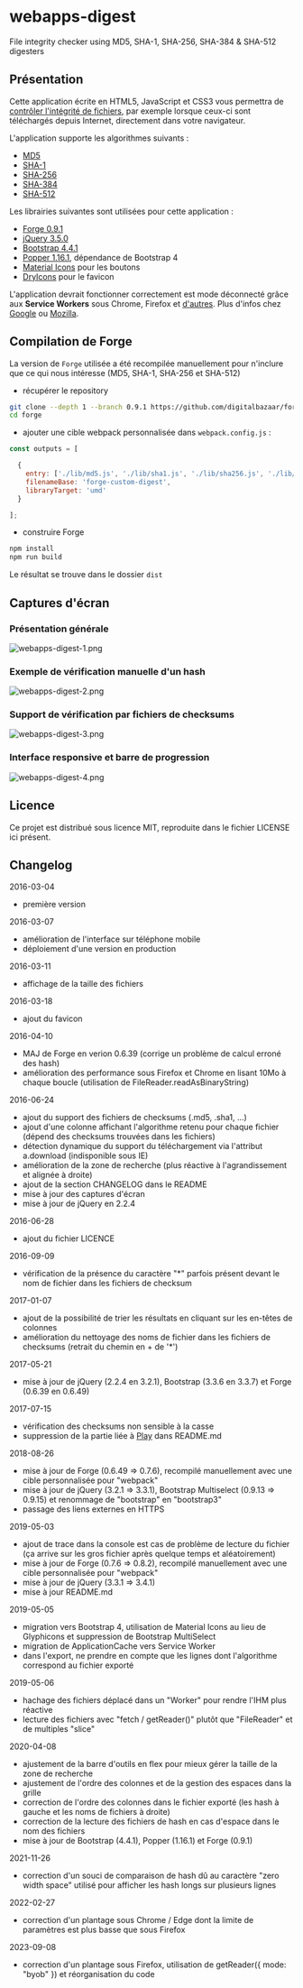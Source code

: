# webapps-digest

File integrity checker using MD5, SHA-1, SHA-256, SHA-384 &amp; SHA-512 digesters

## Présentation

Cette application écrite en HTML5, JavaScript et CSS3 vous permettra de [contrôler l'intégrité de fichiers](https://fr.wikipedia.org/wiki/Somme_de_contr%C3%B4le), par exemple lorsque ceux-ci sont téléchargés depuis Internet, directement dans votre navigateur.

L'application supporte les algorithmes suivants :

- [MD5](https://fr.wikipedia.org/wiki/MD5)
- [SHA-1](https://fr.wikipedia.org/wiki/SHA-1)
- [SHA-256](https://fr.wikipedia.org/wiki/SHA-2)
- [SHA-384](https://fr.wikipedia.org/wiki/SHA-2)
- [SHA-512](https://fr.wikipedia.org/wiki/SHA-2)

Les librairies suivantes sont utilisées pour cette application :

- [Forge 0.9.1](https://github.com/digitalbazaar/forge)
- [jQuery 3.5.0](https://jquery.com/)
- [Bootstrap 4.4.1](https://getbootstrap.com/)
- [Popper 1.16.1](https://popper.js.org/), dépendance de Bootstrap 4
- [Material Icons](https://material.io/tools/icons) pour les boutons
- [DryIcons](https://dryicons.com/) pour le favicon

L'application devrait fonctionner correctement est mode déconnecté grâce aux **Service Workers** sous Chrome, Firefox et [d'autres](https://caniuse.com/#search=service+worker).
Plus d'infos chez [Google](https://developers.google.com/web/fundamentals/primers/service-workers/) ou [Mozilla](https://developer.mozilla.org/en-US/docs/Web/API/Service_Worker_API/Using_Service_Workers).

## Compilation de Forge

La version de `Forge` utilisée a été recompilée manuellement pour n'inclure que ce qui nous intéresse (MD5, SHA-1, SHA-256 et SHA-512)

- récupérer le repository

```bash
git clone --depth 1 --branch 0.9.1 https://github.com/digitalbazaar/forge.git
cd forge
```

- ajouter une cible webpack personnalisée dans `webpack.config.js` :

```javascript
const outputs = [

  {
    entry: ['./lib/md5.js', './lib/sha1.js', './lib/sha256.js', './lib/sha512.js', './lib/forge.js'],
    filenameBase: 'forge-custom-digest',
    libraryTarget: 'umd'
  }

];
```

- construire Forge

```bash
npm install
npm run build
```

Le résultat se trouve dans le dossier `dist`

## Captures d'écran

### Présentation générale

![webapps-digest-1.png](./screenshots/webapps-digest-1.png)

### Exemple de vérification manuelle d'un hash

![webapps-digest-2.png](./screenshots/webapps-digest-2.png)

### Support de vérification par fichiers de checksums

![webapps-digest-3.png](./screenshots/webapps-digest-3.png)

### Interface responsive et barre de progression

![webapps-digest-4.png](./screenshots/webapps-digest-4.png)

## Licence

Ce projet est distribué sous licence MIT, reproduite dans le fichier LICENSE ici présent.

## Changelog

2016-03-04
- première version

2016-03-07
- amélioration de l'interface sur téléphone mobile
- déploiement d'une version en production

2016-03-11
- affichage de la taille des fichiers

2016-03-18
- ajout du favicon

2016-04-10
- MAJ de Forge en verion 0.6.39 (corrige un problème de calcul erroné des hash)
- amélioration des performance sous Firefox et Chrome en lisant 10Mo à chaque boucle (utilisation de FileReader.readAsBinaryString)

2016-06-24
- ajout du support des fichiers de checksums (.md5, .sha1, ...)
- ajout d'une colonne affichant l'algorithme retenu pour chaque fichier (dépend des checksums trouvées dans les fichiers)
- détection dynamique du support du téléchargement via l'attribut a.download (indisponible sous IE)
- amélioration de la zone de recherche (plus réactive à l'agrandissement et alignée à droite)
- ajout de la section CHANGELOG dans le README
- mise à jour des captures d'écran
- mise à jour de jQuery en 2.2.4

2016-06-28
- ajout du fichier LICENCE

2016-09-09
- vérification de la présence du caractère "*" parfois présent devant le nom de fichier dans les fichiers de checksum

2017-01-07
- ajout de la possibilité de trier les résultats en cliquant sur les en-têtes de colonnes
- amélioration du nettoyage des noms de fichier dans les fichiers de checksums (retrait du chemin en + de '*')

2017-05-21
- mise à jour de jQuery (2.2.4 en 3.2.1), Bootstrap (3.3.6 en 3.3.7) et Forge (0.6.39 en 0.6.49)

2017-07-15
- vérification des checksums non sensible à la casse
- suppression de la partie liée à [Play](https://www.playframework.com/) dans README.md

2018-08-26
- mise à jour de Forge (0.6.49 => 0.7.6), recompilé manuellement avec une cible personnalisée pour "webpack"
- mise à jour de jQuery (3.2.1 => 3.3.1), Bootstrap Multiselect (0.9.13 => 0.9.15) et renommage de "bootstrap" en "bootstrap3"
- passage des liens externes en HTTPS

2019-05-03
- ajout de trace dans la console est cas de problème de lecture du fichier (ça arrive sur les gros fichier après quelque temps et aléatoirement)
- mise à jour de Forge (0.7.6 => 0.8.2), recompilé manuellement avec une cible personnalisée pour "webpack"
- mise à jour de jQuery (3.3.1 => 3.4.1)
- mise à jour README.md

2019-05-05
- migration vers Bootstrap 4, utilisation de Material Icons au lieu de Glyphicons et suppression de Bootstrap MultiSelect
- migration de ApplicationCache vers Service Worker 
- dans l'export, ne prendre en compte que les lignes dont l'algorithme correspond au fichier exporté

2019-05-06
- hachage des fichiers déplacé dans un "Worker" pour rendre l'IHM plus réactive
- lecture des fichiers avec "fetch / getReader()" plutôt que "FileReader" et de multiples "slice"

2020-04-08
- ajustement de la barre d'outils en flex pour mieux gérer la taille de la zone de recherche
- ajustement de l'ordre des colonnes et de la gestion des espaces dans la grille
- correction de l'ordre des colonnes dans le fichier exporté (les hash à gauche et les noms de fichiers à droite)
- correction de la lecture des fichiers de hash en cas d'espace dans le nom des fichiers
- mise à jour de Bootstrap (4.4.1), Popper (1.16.1) et Forge (0.9.1)

2021-11-26
- correction d'un souci de comparaison de hash dû au caractère "zero width space" utilisé pour afficher les hash longs sur plusieurs lignes

2022-02-27
- correction d'un plantage sous Chrome / Edge dont la limite de paramètres est plus basse que sous Firefox

2023-09-08
- correction d'un plantage sous Firefox, utilisation de getReader({ mode: "byob" }) et réorganisation du code
